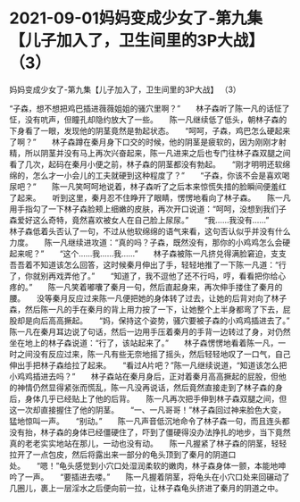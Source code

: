 # 2021-09-01妈妈变成少女了-第九集【儿子加入了，卫生间里的3P大战】 （3）



妈妈变成少女了-第九集【儿子加入了，卫生间里的3P大战】 （3）




“子森，想不想把鸡巴插进薇薇姐姐的骚穴里啊？”　　林子森听了陈一凡的话怔了怔，没有吭声，但瞳孔却隐约放大了一些。　　陈一凡继续低了低头，朝林子森的下身看了一眼，发现他的阴茎竟然是勃起状态。　　“呵呵，子森，鸡巴怎么硬起来了啊？”　　林子森蹲在秦月身下口交的时候，他的阴茎是疲软的，因为刚刚才射精，所以阴茎并没有马上再次兴奋起来，陈一凡进来之后也专门往林子森双腿之间看了几次，起码在秦月小便之前，林子森的阴茎都没有勃起。　　“刚才明明还软绵绵的，怎么才一小会儿的工夫就硬到这种程度了？”　　“子森，你该不会是喜欢喝尿吧？”　　陈一凡笑呵呵地说着，林子森听了之后本来惊慌失措的脸瞬间便羞红了起来。　　听到这里，秦月忍不住睁开了眼睛，愣愣地看向了林子森。　　陈一凡用手指勾了一下林子森脸颊上细嫩的皮肤，再次开口说道：“呵呵，没想到我们子森爱好这么奇特，竟然喜欢被女人在自己脸上尿尿。”　　“我……我没有……”　　林子森低着头否认了一句，不过从他软绵绵的语气来看，这句否认似乎并没有什么力度。　　陈一凡继续进攻道：“真的吗？子森，既然没有，那你的小鸡鸡怎么会硬起来呢？”　　“这个……我……我……”　　林子森被陈一凡挤兑得满脸窘迫，支支吾吾着不知道该怎么回答，这时候秦月伸出了手，轻轻地推了一下陈一凡道：“行了，你就别再戏弄他了。”　　“知道了，我不逗他了还不行吗，哼，看看把你给心疼的。”　　陈一凡笑着嘟囔了秦月一句，然后直起身来，再次伸手搂住了秦月的腰。　　没等秦月反应过来陈一凡便把她的身体转了过去，让她的后背对向了林子森，然后陈一凡的手在秦月的背上用力按了一下，让她整个上半身都弯了下去，屁股却是向后高高撅起。　　“妈，保持这个姿势，骚穴要被子森的小鸡鸡插进去了。”　　陈一凡在秦月耳边说了句话，然后一边用手压着秦月的手背一边转过了身，对仍然坐在地上的林子森说道：“行了，该站起来了。”　　林子森愣愣地看着陈一凡，一时之间没有反应过来，陈一凡有些无奈地摇了摇头，然后轻轻地叹了一口气，自己伸出手把林子森给拉了起来。　　“看过A片吧？”陈一凡继续说道，“知道该怎么把小鸡鸡插进去吗？”　　林子森站在秦月身后，正对着秦月高高撅起的屁股，但他的神情仍然显得紧张而慌乱，陈一凡没再说话，然后竟然直接走到了林子森的身后，身体几乎已经贴上了他的后背。　　陈一凡再次把手伸到林子森双腿之间，但这一次却直接握住了他的阴茎。　　“一、一凡哥哥！”林子森回过神来脸色大变，猛地惊叫一声。　　“别动。”　　陈一凡声音低沉地命令了林子森一句，而且连头都没有抬，林子森的身体已经僵硬住了，吓到了僵硬得没办法挣扎的地步，当下竟然真的老老实实地站在那儿，一动也没有动。　　陈一凡握紧了林子森的阴茎，轻轻拉开了一点包皮，然后将露出来一部分的龟头顶到了秦月的阴道口处。　　“嗯！”龟头感觉到小穴口处湿润柔软的嫩肉，林子森身体一颤，本能地呻吟了一声。　　“要插进去喽。”　　陈一凡握着阴茎，将龟头在小穴口处来回碾动了几圈儿，裹上一层淫水之后便向前一拉，让林子森龟头挤进了秦月的阴道之中。




